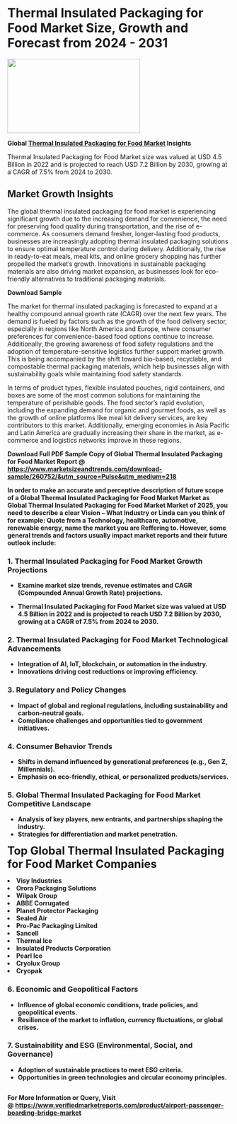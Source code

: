 <H1>Thermal Insulated Packaging for Food Market Size, Growth and Forecast from 2024 - 2031</H1><img class="aligncenter size-medium wp-image-584254" src="https://thirdeyenews.in/wp-content/uploads/2024/09/Global-Market-Research-300x168.jpeg" alt="" width="300" height="168" /><p><strong>Global&nbsp;<a href="https://www.marketsizeandtrends.com/download-sample/260752/&amp;utm_source=Pulse&amp;utm_medium=218">Thermal Insulated Packaging for Food Market</a> Insights</strong></p><p>Thermal Insulated Packaging for Food Market size was valued at USD 4.5 Billion in 2022 and is projected to reach USD 7.2 Billion by 2030, growing at a CAGR of 7.5% from 2024 to 2030.</p><p><h2>Market Growth Insights</h2> <p>The global thermal insulated packaging for food market is experiencing significant growth due to the increasing demand for convenience, the need for preserving food quality during transportation, and the rise of e-commerce. As consumers demand fresher, longer-lasting food products, businesses are increasingly adopting thermal insulated packaging solutions to ensure optimal temperature control during delivery. Additionally, the rise in ready-to-eat meals, meal kits, and online grocery shopping has further propelled the market’s growth. Innovations in sustainable packaging materials are also driving market expansion, as businesses look for eco-friendly alternatives to traditional packaging materials.</p> <p><strong>Download Sample</strong></p> <p>The market for thermal insulated packaging is forecasted to expand at a healthy compound annual growth rate (CAGR) over the next few years. The demand is fueled by factors such as the growth of the food delivery sector, especially in regions like North America and Europe, where consumer preferences for convenience-based food options continue to increase. Additionally, the growing awareness of food safety regulations and the adoption of temperature-sensitive logistics further support market growth. This is being accompanied by the shift toward bio-based, recyclable, and compostable thermal packaging materials, which help businesses align with sustainability goals while maintaining food safety standards.</p> <p>In terms of product types, flexible insulated pouches, rigid containers, and boxes are some of the most common solutions for maintaining the temperature of perishable goods. The food sector’s rapid evolution, including the expanding demand for organic and gourmet foods, as well as the growth of online platforms like meal kit delivery services, are key contributors to this market. Additionally, emerging economies in Asia Pacific and Latin America are gradually increasing their share in the market, as e-commerce and logistics networks improve in these regions.</p> <p><strong></p><p><span class=""><strong>Download Full PDF Sample Copy of Global Thermal Insulated Packaging for Food Market Report</strong> @ <a href="https://www.marketsizeandtrends.com/download-sample/260752/&amp;utm_source=Pulse&amp;utm_medium=218" target="_blank">https://www.marketsizeandtrends.com/download-sample/260752/&amp;utm_source=Pulse&amp;utm_medium=218</a></span></p><p>In order to make an accurate and perceptive description of future scope of a Global&nbsp;Thermal Insulated Packaging for Food Market Market as Global&nbsp;Thermal Insulated Packaging for Food Market Market of 2025, you need to describe a clear Vision &ndash; What Industry or Linda can you think of for example: Quote from a Technology, healthcare, automotive, renewable energy, name the market you are Reffering to. However, some general trends and factors usually impact market reports and their future outlook include:</p><h3>1.&nbsp;<strong>Thermal Insulated Packaging for Food Market Growth Projections</strong></h3><ul><li>Examine market size trends, revenue estimates and CAGR (Compounded Annual Growth Rate) projections.</li><li><p>Thermal Insulated Packaging for Food Market size was valued at USD 4.5 Billion in 2022 and is projected to reach USD 7.2 Billion by 2030, growing at a CAGR of 7.5% from 2024 to 2030.</p></li></ul><h3>2.&nbsp;<strong>Thermal Insulated Packaging for Food Market Technological Advancements</strong></h3><ul><li>Integration of AI, IoT, blockchain, or automation in the industry.</li><li>Innovations driving cost reductions or improving efficiency.</li></ul><h3>3.&nbsp;<strong>Regulatory and Policy Changes</strong></h3><ul><li>Impact of global and regional regulations, including sustainability and carbon-neutral goals.</li><li>Compliance challenges and opportunities tied to government initiatives.</li></ul><h3>4.&nbsp;<strong>Consumer Behavior Trends</strong></h3><ul><li>Shifts in demand influenced by generational preferences (e.g., Gen Z, Millennials).</li><li>Emphasis on eco-friendly, ethical, or personalized products/services.</li></ul><h3>5.&nbsp;<strong>Global Thermal Insulated Packaging for Food Market Competitive Landscape</strong></h3><ul><li>Analysis of key players, new entrants, and partnerships shaping the industry.</li><li>Strategies for differentiation and market penetration.</li></ul><p data-pm-slice="1 1 []"><span style="color: inherit; font-family: inherit; font-size: 25px;">Top Global Thermal Insulated Packaging for Food Market Companies</span></p><div class="" data-test-id=""><p><li>Visy Industries</li><li> Orora Packaging Solutions</li><li> Wilpak Group</li><li> ABBE Corrugated</li><li> Planet Protector Packaging</li><li> Sealed Air</li><li> Pro-Pac Packaging Limited</li><li> Sancell</li><li> Thermal Ice</li><li> Insulated Products Corporation</li><li> Pearl Ice</li><li> Cryolux Group</li><li> Cryopak</li></p></div><h3>6.&nbsp;<strong>Economic and Geopolitical Factors</strong></h3><ul><li>Influence of global economic conditions, trade policies, and geopolitical events.</li><li>Resilience of the market to inflation, currency fluctuations, or global crises.</li></ul><h3>7.&nbsp;<strong>Sustainability and ESG (Environmental, Social, and Governance)</strong></h3><ul><li>Adoption of sustainable practices to meet ESG criteria.</li><li>Opportunities in green technologies and circular economy principles.</li></ul><h2><strong style="font-size: 14px;">For More Information or Query, Visit @&nbsp;</strong><a style="background-color: #ffffff; font-size: 14px;" href="https://www.marketsizeandtrends.com/report/thermal-insulated-packaging-for-food-market/" target="_blank">https://www.verifiedmarketreports.com/product/airport-passenger-boarding-bridge-market</a></h2>
